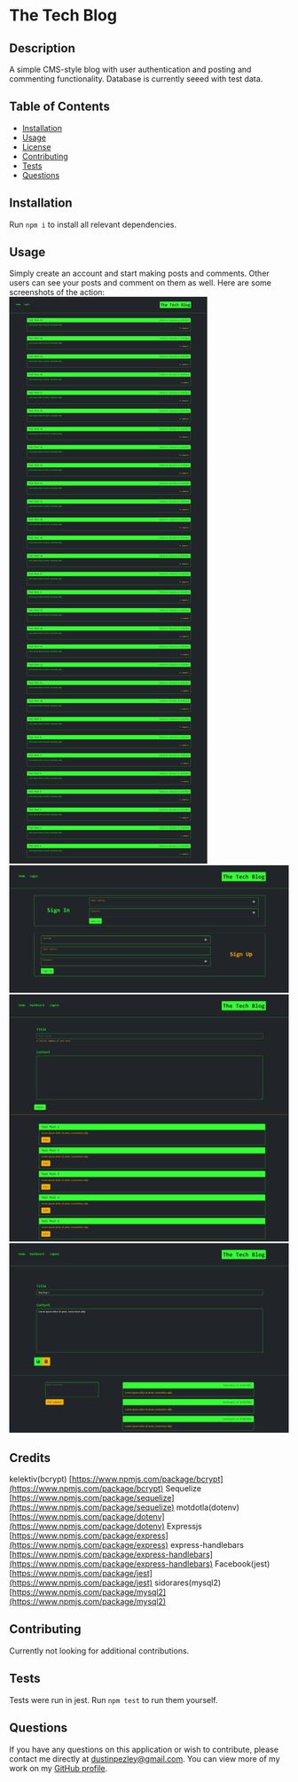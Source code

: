 # The Tech Blog

## Description

A simple CMS-style blog with user authentication and posting and commenting functionality. Database is currently seeed with test data.

## Table of Contents

- [Installation](#installation)
- [Usage](#usage)
- [License](#license)
- [Contributing](#contributing)
- [Tests](#tests)
- [Questions](#questions)

## Installation

Run `npm i` to install all relevant dependencies.

## Usage

Simply create an account and start making posts and comments. Other users can see your posts and comment on them as well.
Here are some screenshots of the action:
![Home image](https://github.com/dustinpezley/the-tech-blog/blob/ab8884ad687da6923cd1a291228d00024da4105d/public/assets/images/intense-headland-04601.herokuapp.com_.png)  
![Login](https://github.com/dustinpezley/the-tech-blog/blob/ab8884ad687da6923cd1a291228d00024da4105d/public/assets/images/intense-headland-04601.herokuapp.com_login.png)  
![Dashboard](https://github.com/dustinpezley/the-tech-blog/blob/ab8884ad687da6923cd1a291228d00024da4105d/public/assets/images/intense-headland-04601.herokuapp.com_dashboard_.png)  
![Eit page with comments](https://github.com/dustinpezley/the-tech-blog/blob/ab8884ad687da6923cd1a291228d00024da4105d/public/assets/images/intense-headland-04601.herokuapp.com_dashboard_edit_1.png)

## Credits

kelektiv(bcrypt) [https://www.npmjs.com/package/bcrypt](https://www.npmjs.com/package/bcrypt)  Sequelize [https://www.npmjs.com/package/sequelize](https://www.npmjs.com/package/sequelize)  motdotla(dotenv) [https://www.npmjs.com/package/dotenv](https://www.npmjs.com/package/dotenv) Expressjs [https://www.npmjs.com/package/express](https://www.npmjs.com/package/express)  express-handlebars [https://www.npmjs.com/package/express-handlebars](https://www.npmjs.com/package/express-handlebars)  Facebook(jest) [https://www.npmjs.com/package/jest](https://www.npmjs.com/package/jest)  sidorares(mysql2) [https://www.npmjs.com/package/mysql2](https://www.npmjs.com/package/mysql2)

## Contributing

Currently not looking for additional contributions.

## Tests

Tests were run in jest. Run `npm test` to run them yourself.

## Questions

If you have any questions on this application or wish to contribute, please contact me directly at dustinpezley@gmail.com.
You can view more of my work on my [GitHub profile](https://github.com/dustinpezley).
